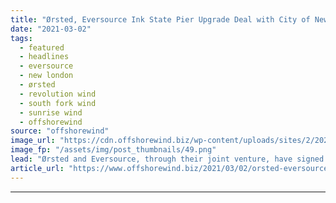 ```yaml
---
title: "Ørsted, Eversource Ink State Pier Upgrade Deal with City of New London"
date: "2021-03-02"
tags: 
  - featured
  - headlines
  - eversource
  - new london
  - ørsted
  - revolution wind
  - south fork wind
  - sunrise wind
  - offshorewind
source: "offshorewind"
image_url: "https://cdn.offshorewind.biz/wp-content/uploads/sites/2/2021/03/02110004/State-Pier-New-London_source-State-of-Connecticut.png"
image_fp: "/assets/img/post_thumbnails/49.png"
lead: "Ørsted and Eversource, through their joint venture, have signed a Host Community Agreement (HCA)"
article_url: "https://www.offshorewind.biz/2021/03/02/orsted-eversource-ink-state-pier-upgrade-deal-with-city-of-new-london/"
---
```


---
